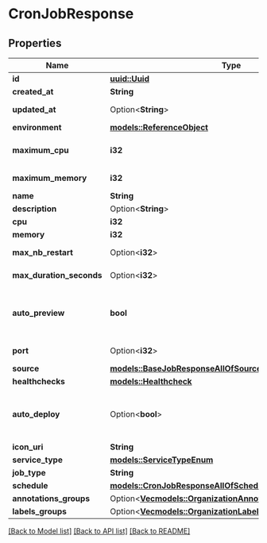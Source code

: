 # CronJobResponse

## Properties

Name | Type | Description | Notes
------------ | ------------- | ------------- | -------------
**id** | [**uuid::Uuid**](uuid::Uuid.md) |  | [readonly]
**created_at** | **String** |  | [readonly]
**updated_at** | Option<**String**> |  | [optional][readonly]
**environment** | [**models::ReferenceObject**](ReferenceObject.md) |  | 
**maximum_cpu** | **i32** | Maximum cpu that can be allocated to the job based on organization cluster configuration. unit is millicores (m). 1000m = 1 cpu | 
**maximum_memory** | **i32** | Maximum memory that can be allocated to the job based on organization cluster configuration. unit is MB. 1024 MB = 1GB | 
**name** | **String** | name is case insensitive | 
**description** | Option<**String**> |  | [optional]
**cpu** | **i32** | unit is millicores (m). 1000m = 1 cpu | 
**memory** | **i32** | unit is MB. 1024 MB = 1GB | 
**max_nb_restart** | Option<**i32**> | Maximum number of restart allowed before the job is considered as failed 0 means that no restart/crash of the job is allowed  | [optional]
**max_duration_seconds** | Option<**i32**> | Maximum number of seconds allowed for the job to run before killing it and mark it as failed  | [optional]
**auto_preview** | **bool** | Indicates if the 'environment preview option' is enabled for this container.   If enabled, a preview environment will be automatically cloned when `/preview` endpoint is called.   If not specified, it takes the value of the `auto_preview` property from the associated environment.  | 
**port** | Option<**i32**> | Port where to run readiness and liveliness probes checks. The port will not be exposed externally | [optional]
**source** | [**models::BaseJobResponseAllOfSource**](BaseJobResponse_allOf_source.md) |  | 
**healthchecks** | [**models::Healthcheck**](Healthcheck.md) |  | 
**auto_deploy** | Option<**bool**> | Specify if the job will be automatically updated after receiving a new image tag or a new commit according to the source type.  The new image tag shall be communicated via the \"Auto Deploy job\" endpoint https://api-doc.qovery.com/#tag/Jobs/operation/autoDeployJobEnvironments  | [optional]
**icon_uri** | **String** | Icon URI representing the job. | 
**service_type** | [**models::ServiceTypeEnum**](ServiceTypeEnum.md) |  | 
**job_type** | **String** |  | 
**schedule** | [**models::CronJobResponseAllOfSchedule**](CronJobResponse_allOf_schedule.md) |  | 
**annotations_groups** | Option<[**Vec<models::OrganizationAnnotationsGroupResponse>**](OrganizationAnnotationsGroupResponse.md)> |  | [optional]
**labels_groups** | Option<[**Vec<models::OrganizationLabelsGroupResponse>**](OrganizationLabelsGroupResponse.md)> |  | [optional]

[[Back to Model list]](../README.md#documentation-for-models) [[Back to API list]](../README.md#documentation-for-api-endpoints) [[Back to README]](../README.md)


